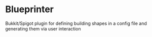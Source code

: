 # Blueprinter
Bukkit/Spigot plugin for defining building shapes in a config file and generating them via user interaction
